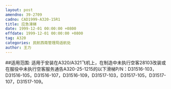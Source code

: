 ```yaml
---
layout: post
amendno: 39-2709
cadno: CAD1999-A320-15R1
title: 应急滑梯
date: 1999-12-01 00:00:00 +0800
effdate: 1999-12-01 00:00:00 +0800
tag: A320
categories: 民航西南管理局适航处
author: 王力
---
```


##适用范围:
适用于安装在A320/A321飞机上，在制造中未执行空客28103改装或在服役中未执行空客服务通告A320-25-1215的以下滑梯P/N：D31516-103，D31516-105，D31516-107，D31516-109，D31517-103，D31517-105，D31517-107，D31517-109。

